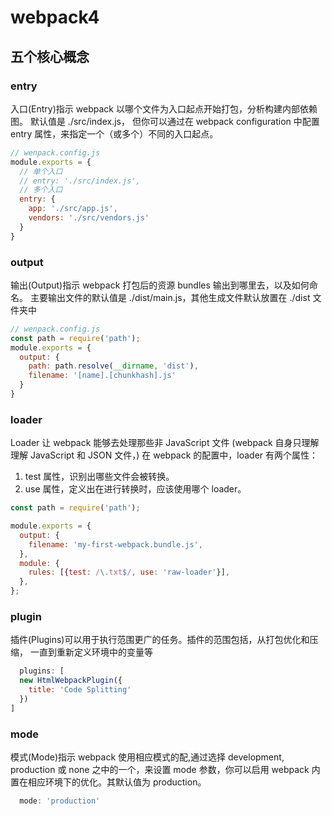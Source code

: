 # webpack4

## 五个核心概念

### entry

入口(Entry)指示 webpack 以哪个文件为入口起点开始打包，分析构建内部依赖图。
默认值是 ./src/index.js， 但你可以通过在 webpack configuration 中配置 entry 属性，来指定一个（或多个）不同的入口起点。

```js
// wenpack.config.js
module.exports = {
  // 单个入口
  // entry: './src/index.js',
  // 多个入口
  entry: {
    app: './src/app.js',
    vendors: './src/vendors.js'
  }
}
```

### output

输出(Output)指示 webpack 打包后的资源 bundles 输出到哪里去，以及如何命名。
主要输出文件的默认值是 ./dist/main.js，其他生成文件默认放置在 ./dist 文件夹中

```js
// wenpack.config.js
const path = require('path');
module.exports = {
  output: {
    path: path.resolve(__dirname, 'dist'),
    filename: '[name].[chunkhash].js'
  }
}
```

### loader

Loader 让 webpack 能够去处理那些非 JavaScript 文件 (webpack 自身只理解
理解 JavaScript 和 JSON 文件，)
在 webpack 的配置中，loader 有两个属性：

1. test 属性，识别出哪些文件会被转换。
2. use 属性，定义出在进行转换时，应该使用哪个 loader。

```js
const path = require('path');

module.exports = {
  output: {
    filename: 'my-first-webpack.bundle.js',
  },
  module: {
    rules: [{test: /\.txt$/, use: 'raw-loader'}],
  },
};
``` 

### plugin
插件(Plugins)可以用于执行范围更广的任务。插件的范围包括，从打包优化和压缩，
一直到重新定义环境中的变量等
```js
  plugins: [
  new HtmlWebpackPlugin({
    title: 'Code Splitting'
  })
]
```

### mode
模式(Mode)指示 webpack 使用相应模式的配,通过选择 development, production 或 none 之中的一个，来设置 mode 参数，你可以启用 webpack 内置在相应环境下的优化。其默认值为 production。
```js
  mode: 'production'
```

